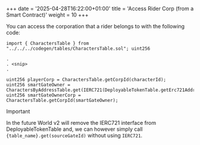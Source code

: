 +++
date = '2025-04-28T16:22:00+01:00'
title = 'Access Rider Corp (from a Smart Contract)'
weight = 10
+++

You can access the corporation that a rider belongs to with the following code:

```solidity
import { CharactersTable } from "../../../codegen/tables/CharactersTable.sol"; uint256 

.
. <snip>
.

uint256 playerCorp = CharactersTable.getCorpId(characterId);
uint256 smartGateOwner = CharactersByAddressTable.get(IERC721(DeployableTokenTable.getErc721Address()).ownerOf(sourceGateId));
uint256 smartGateOwnerCorp = CharactersTable.getCorpId(smartGateOwner);
```

> [!IMPORTANT]
> In the future World v2 will remove the IERC721 interface from DeployableTokenTable and, we can however simply call `{table_name}.get(sourceGateId)` without using `IERC721`.